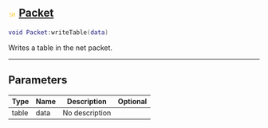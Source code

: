 ## ![shared](.gitbook/assets/shared.png) [Packet](home/Packet)



```lua
void Packet:writeTable(data)
```

Writes a table in the net packet.

------
## Parameters

| Type   | Name | Description | Optional |
| ------ | ---- | ----------- | -------: |
| table | data | No description |  |


